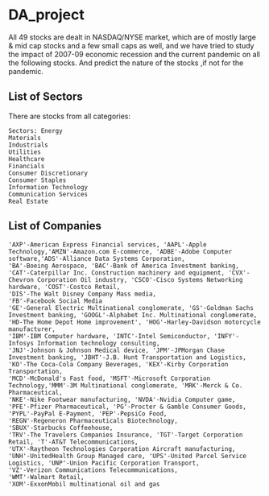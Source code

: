 # DA_project

All 49 stocks are dealt in NASDAQ/NYSE market, which are of mostly large & mid cap stocks and a few small caps as well, and we have tried to study the impact of 2007-09 economic recession and the current pandemic on all the following stocks. And predict the nature of the stocks ,if not for the pandemic.

## List of Sectors

There are stocks from all categories:
```
Sectors: Energy
Materials
Industrials
Utilities
Healthcare
Financials
Consumer Discretionary
Consumer Staples
Information Technology
Communication Services
Real Estate
```
## List of Companies
```
'AXP'-American Express Financial services, 'AAPL'-Apple Technology,'AMZN'-Amazon.com E-commerce, 'ADBE'-Adobe Computer software,'ADS'-Alliance Data Systems Corporation,
'BA'-Boeing Aerospace, 'BAC'-Bank of America Investment banking,
'CAT'-Caterpillar Inc. Construction machinery and equipment, 'CVX'-Chevron Corporation Oil industry, 'CSCO'-Cisco Systems Networking hardware, 'COST'-Costco Retail,
'DIS'-The Walt Disney Company Mass media,   
'FB'-Facebook Social Media
'GE'-General Electric Multinational conglomerate, 'GS'-Goldman Sachs Investment banking, 'GOOGL'-Alphabet Inc. Multinational conglomerate, 
'HD-The Home Depot Home improvement', 'HOG'-Harley-Davidson motorcycle manufacturer,
'IBM'-IBM Computer hardware, 'INTC'-Intel Semiconductor, 'INFY'-Infosys Information technology consulting,
'JNJ'-Johnson & Johnson Medical device, 'JPM'-JPMorgan Chase Investment banking, 'JBHT'-J.B. Hunt Transportation and Logistics,
'KO'-The Coca-Cola Company Beverages, 'KEX'-Kirby Corporation Transportation, 
'MCD'-McDonald's Fast food, 'MSFT'-Microsoft Corporation Technology,'MMM'-3M Multinational conglomerate, 'MRK'-Merck & Co. Pharmaceutical,
'NKE'-Nike Footwear manufacturing, 'NVDA'-Nvidia Computer game,
'PFE'-Pfizer Pharmaceutical, 'PG'-Procter & Gamble Consumer Goods, 'PYPL'-PayPal E-Payment, 'PEP'-PepsiCo Food,
'REGN'-Regeneron Pharmaceuticals Biotechnology,
'SBUX'-Starbucks Coffeehouse, 
'TRV'-The Travelers Companies Insurance, 'TGT'-Target Corporation Retail, 'T'-AT&T Telecommunications,
'UTX'-Raytheon Technologies Corporation Aircraft manufacturing, 
'UNH'-UnitedHealth Group Managed care, 'UPS'-United Parcel Service Logistics, 'UNP'-Union Pacific Corporation Transport, 
'VZ'-Verizon Communications Telecommunications, 
'WMT'-Walmart Retail, 
'XOM'-ExxonMobil multinational oil and gas
```
